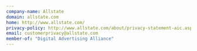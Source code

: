 ```yaml
---
company-name: Allstate
domain: allstate.com
home: http://www.allstate.com/
privacy-policy: http://www.allstate.com/about/privacy-statement-aic.aspx
email: customerprivacy@allstate.com
member-of: "Digital Advertising Alliance"
---
```


